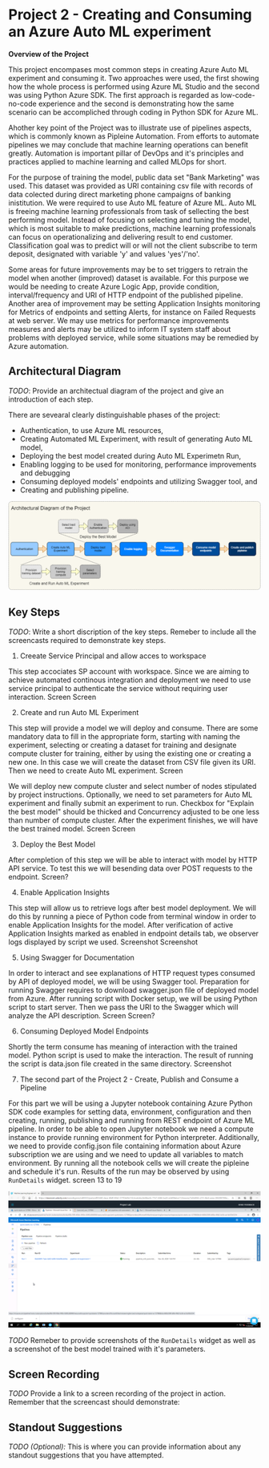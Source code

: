 <!-- #region -->
#  Project 2 - Creating and Consuming an Azure Auto ML experiment

**Overview of the Project**

This project encompases most common steps in creating Azure Auto ML experiment and consuming it. Two approaches were used, the first showing how the whole process is performed using Azure ML Studio and the second was using Python Azure SDK. The first approach is regarded as low-code-no-code experience and the second is demonstrating how the same scenario can be accompliched through coding in Python SDK for Azure ML.

Ahother key point of the Project was to illustrate use of pipelines aspects, which is commonly known as Pipleine Automation. From efforts to automate pipelines we may conclude that machine learning operations can benefit greatly. Automation is important pillar of DevOps and it's principles and practices applied to machine learning and called MLOps for short.

For the purpose of training the model, public data set "Bank Marketing" was used. This dataset was provided as URI containing csv file with records of data colected during direct marketing phone campaigns of banking inistitution. We were required to use Auto ML feature of Azure ML. Auto ML is freeing machine learning professionals from task of sellecting the best performing model. Instead of focusing on selecting and tuning the model, which is most suitable to make predictions, machine learning professionals can focus on operationalizing and delivering result to end customer. Classification goal was to predict will or will not the client subscribe to term deposit, designated with variable 'y' and values 'yes'/'no'.

Some areas for future improvements may be to set triggers to retrain the model when another (improved) dataset is available. For this purpose we would be needing to create Azure Logic App, provide condition, interval/frequency and URI of HTTP endpoint of the published pipeline. Another area of improvement may be setting Application Insights monitoring for Metrics of endpoints and setting Alerts, for instance on Failed Requests at web server. We may use metrics for performance improvements measures and alerts may be utilized to inform IT system staff about problems with deployed service, while some situations may be remedied by Azure automation.


## Architectural Diagram
*TODO*: Provide an architectual diagram of the project and give an introduction of each step.

There are sevearal clearly distinguishable phases of the project:

- Authentication, to use Azure ML resources,
- Creating Automated ML Experiment, with result of generating Auto ML model,
- Deploying the best model created during Auto ML Experimetn Run,
- Enabling logging to be used for monitoring, performance improvements and debugging
- Consuming deployed models' endpoints and utilizing Swagger tool, and
- Creating and publishing pipeline.

![Architectural Diagram of the Project](https://github.com/DivkovicD/ML-Engineer-w-MS-Azure/blob/master/Screenshots/Project%202%20Arhitectural%20Diagram.png)

## Key Steps
*TODO*: Write a short discription of the key steps. Remeber to include all the screencasts required to demonstrate key steps.

1. Creeate Service Principal and allow acces to workspace

This step accociates SP account with workspace. Since we are aiming to achieve automated continous integration and deployment we need to use service principal to authenticate the service without requiring user interaction.
Screen
Screen

2. Create and run Auto ML Experiment

This step will provide a model we will deploy and consume. There are some mandatory data to fill in the appropriate form, starting with naming the experiment, selecting or creating a dataset for training and designate compute cluster for training, either by using the existing one or creating a new one. In this case we will create the dataset from CSV file given its URI. Then we need to create Auto ML experiment.
Screen

We will deploy new compute cluster and select number of nodes stipulated by project instructions. Optionally, we need to set parameters for Auto ML experiment and finally submit an experiment to run. Checkbox for "Explain the best model" should be thicked and Concurrency adjusted to be one less than number of compute cluster. After the experiment finishes, we will have the best trained model.
Screen
Screen

3. Deploy the Best Model

After completion of this step we will be able to interact with model by HTTP API service. To test this we will besending data over POST requests to the endpoint.
Screen?

4. Enable Application Insights

This step will allow us to retrieve logs after best model deployment. We will do this by running a piece of Python code from terminal window in order to enable Application Insights for the model. After verification of active Application Insights marked as enabled in endpoint details tab, we observer logs displayed by script we used.
Screenshot
Screenshot

5. Using Swagger for Documentation

In order to interact and see explanations of HTTP request types consumed by API of deployed model, we will be using Swagger tool. Preparation for running Swagger requires to download swagger.json file of deployed model from Azure. After running script with Docker setup, we will be using Python script to start server. Then we pass the URI to the Swagger which will analyze the API description.
Screen
Screen?

6. Consuming Deployed Model Endpoints

Shortly the term consume has meaning of interaction with the trained model. Python script is used to make the interaction. The result of running the script is data.json file created in the same  directory.
Screenshot

7. The second part of the Project 2 - Create, Publish and Consume a Pipeline

For this part we will be using a Jupyter notebook containing Azure Python SDK code examples for setting data, environment, configuration and then creating, running, publishing and running from REST endpoint of Azure ML pipeline. In order to be able to open Jupyter notebook we need a compute instance to provide running environment for Python interpreter. Additionally, we need to provide config.json file containing information about Azure subscription we are using and we need to update all variables to match environment. By running all the notebook cells we will create the pipleine and schedule it's run. Results of the run may be observed by using `RunDetails` widget.
screen 13 to 19

![Screenshot of pipeline section Azure ML studio, showing that the pipeline has been created](https://github.com/DivkovicD/ML-Engineer-w-MS-Azure/blob/master/Screenshots/13.%20Screenshot%20pipeline%20section%20of%20Azure%20ML%20studio%2C%20showing%20that%20the%20pipeline%20has%20been%20created.png)


*TODO* Remeber to provide screenshots of the `RunDetails` widget as well as a screenshot of the best model trained with it's parameters.

## Screen Recording
*TODO* Provide a link to a screen recording of the project in action. Remember that the screencast should demonstrate:

## Standout Suggestions
*TODO (Optional):* This is where you can provide information about any standout suggestions that you have attempted.
<!-- #endregion -->
